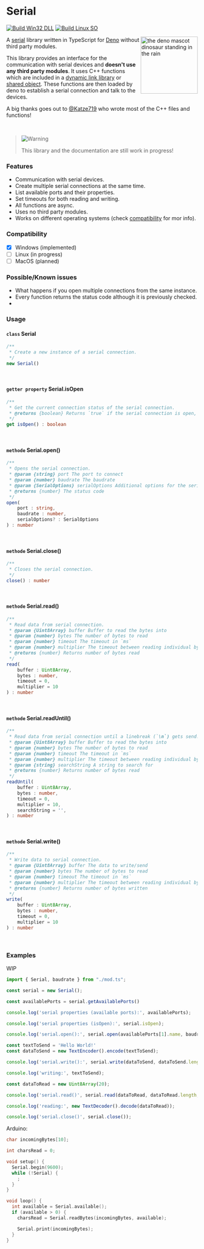 # Serial
[![Build Win32 DLL](https://github.com/TypeScriptPlayground/Serial/actions/workflows/build_windows.yml/badge.svg)](https://github.com/TypeScriptPlayground/Serial/actions/workflows/build_windows.yml)
[![Build Linux SO](https://github.com/TypeScriptPlayground/Serial/actions/workflows/build_linux.yml/badge.svg)](https://github.com/TypeScriptPlayground/Serial/actions/workflows/build_linux.yml)

<a href="https://deno.land"><img align="right" src="https://deno.land/logo.svg" height="150px" alt="the deno mascot dinosaur standing in the rain"></a>

A [serial](https://en.wikipedia.org/wiki/Serial_communication) library written in TypeScript for [Deno](https://deno.land) without third party modules.

This library provides an interface for the communication with serial devices and **doesn't use any third party modules**. It uses C++ functions which are included in a [dynamic link library](https://de.wikipedia.org/wiki/Dynamic_Link_Library) or [shared object](https://en.wikipedia.org/wiki/Library_(computing)#Shared_libraries). These functions are then loaded by deno to establish a serial connection and talk to the devices.

A big thanks goes out to [@Katze719](https://github.com/Katze719) who wrote most of the C++ files and functions!

<br>

> <picture>
>   <source media="(prefers-color-scheme: light)" srcset="https://raw.githubusercontent.com/Mqxx/GitHub-Markdown/main/blockquotes/badge/light-theme/warning.svg">
>   <img alt="Warning" src="https://raw.githubusercontent.com/Mqxx/GitHub-Markdown/main/blockquotes/badge/dark-theme/warning.svg">
> </picture><br>
>
> This library and the documentation are still work in progress!

### Features
- Communication with serial devices.
- Create multiple serial connections at the same time.
- List available ports and their properties.
- Set timeouts for both reading and writing.
- All functions are async.
- Uses no third party modules.
- Works on different operating systems (check [compatibility](#compatibility) for mor info).

### Compatibility
- [x] Windows (implemented)
- [ ] Linux (in progress)
- [ ] MacOS (planned)

### Possible/Known issues
- What happens if you open multiple connections from the same instance.
- Every function returns the status code although it is previously checked.
- 

### Usage
#### `class` Serial
```typescript
/**
 * Create a new instance of a serial connection.
 */
new Serial()
```

<br>

#### `getter property` Serial.isOpen
```typescript
/**
 * Get the current connection status of the serial connection.
 * @returns {boolean} Returns `true` if the serial connection is open, otherwise returns `false`
 */
get isOpen() : boolean
```

<br>

#### `methode` Serial.open()
```typescript
/**
 * Opens the serial connection.
 * @param {string} port The port to connect
 * @param {number} baudrate The baudrate
 * @param {SerialOptions} serialOptions Additional options for the serial connection (`data bits`, `parity`, `stop bits`)
 * @returns {number} The status code
 */
open(
    port : string,
    baudrate : number,
    serialOptions? : SerialOptions
) : number
```

<br>

#### `methode` Serial.close()
```typescript
/**
 * Closes the serial connection.
 */
close() : number
```

<br>

#### `methode` Serial.read()
```typescript
/**
 * Read data from serial connection.
 * @param {Uint8Array} buffer Buffer to read the bytes into
 * @param {number} bytes The number of bytes to read
 * @param {number} timeout The timeout in `ms`
 * @param {number} multiplier The timeout between reading individual bytes in `ms`
 * @returns {number} Returns number of bytes read
 */
read(
    buffer : Uint8Array,
    bytes : number,
    timeout = 0,
    multiplier = 10
) : number
```

<br>

#### `methode` Serial.readUntil()
```typescript
/**
 * Read data from serial connection until a linebreak (`\n`) gets send.
 * @param {Uint8Array} buffer Buffer to read the bytes into
 * @param {number} bytes The number of bytes to read
 * @param {number} timeout The timeout in `ms`
 * @param {number} multiplier The timeout between reading individual bytes in `ms`
 * @param {string} searchString A string to search for
 * @returns {number} Returns number of bytes read
 */
readUntil(
    buffer : Uint8Array,
    bytes : number,
    timeout = 0,
    multiplier = 10,
    searchString = '',
) : number
```

<br>

#### `methode` Serial.write()
```typescript
/**
 * Write data to serial connection.
 * @param {Uint8Array} buffer The data to write/send
 * @param {number} bytes The number of bytes to read
 * @param {number} timeout The timeout in `ms`
 * @param {number} multiplier The timeout between reading individual bytes in `ms`
 * @returns {number} Returns number of bytes written
 */
write(
    buffer : Uint8Array,
    bytes : number,
    timeout = 0,
    multiplier = 10
) : number
```

<br>

### Examples

WIP

```typescript
import { Serial, baudrate } from "./mod.ts";

const serial = new Serial();

const availablePorts = serial.getAvailablePorts()

console.log('serial properties (available ports):', availablePorts);

console.log('serial properties (isOpen):', serial.isOpen);

console.log('serial.open():', serial.open(availablePorts[1].name, baudrate.B9600));

const textToSend = 'Hello World!'
const dataToSend = new TextEncoder().encode(textToSend);

console.log('serial.write():', serial.write(dataToSend, dataToSend.length, 10, 10));

console.log('writing:', textToSend);

const dataToRead = new Uint8Array(20);

console.log('serial.read()', serial.read(dataToRead, dataToRead.length, 10, 10));

console.log('reading:', new TextDecoder().decode(dataToRead));

console.log('serial.close()', serial.close());
```
Arduino:
```ino
char incomingBytes[10];

int charsRead = 0;

void setup() {
  Serial.begin(9600);
  while (!Serial) {
    ;
  }
}

void loop() {
  int available = Serial.available();
  if (available > 0) {
    charsRead = Serial.readBytes(incomingBytes, available);

    Serial.print(incomingBytes);
  }
}
```
